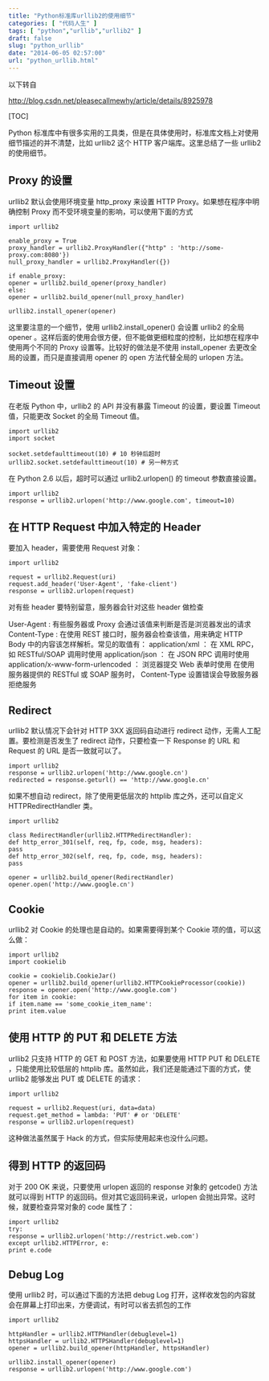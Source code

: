 ```yaml
---
title: "Python标准库urllib2的使用细节"
categories: [ "代码人生" ]
tags: [ "python","urllib","urllib2" ]
draft: false
slug: "python_urllib"
date: "2014-06-05 02:57:00"
url: "python_urllib.html"
---
```


以下转自

http://blog.csdn.net/pleasecallmewhy/article/details/8925978

[TOC]

Python 标准库中有很多实用的工具类，但是在具体使用时，标准库文档上对使用细节描述的并不清楚，比如 urllib2 这个 HTTP 客户端库。这里总结了一些 urllib2 的使用细节。

## Proxy 的设置

urllib2 默认会使用环境变量 http_proxy 来设置 HTTP Proxy。如果想在程序中明确控制 Proxy 而不受环境变量的影响，可以使用下面的方式


    import urllib2
     
    enable_proxy = True
    proxy_handler = urllib2.ProxyHandler({"http" : 'http://some-proxy.com:8080'})
    null_proxy_handler = urllib2.ProxyHandler({})
     
    if enable_proxy:
    opener = urllib2.build_opener(proxy_handler)
    else:
    opener = urllib2.build_opener(null_proxy_handler)
     
    urllib2.install_opener(opener)

这里要注意的一个细节，使用 urllib2.install_opener() 会设置 urllib2 的全局 opener 。这样后面的使用会很方便，但不能做更细粒度的控制，比如想在程序中使用两个不同的 Proxy 设置等。比较好的做法是不使用 install_opener 去更改全局的设置，而只是直接调用 opener 的 open 方法代替全局的 urlopen 方法。

## Timeout 设置

在老版 Python 中，urllib2 的 API 并没有暴露 Timeout 的设置，要设置 Timeout 值，只能更改 Socket 的全局 Timeout 值。


    import urllib2
    import socket
     
    socket.setdefaulttimeout(10) # 10 秒钟后超时
    urllib2.socket.setdefaulttimeout(10) # 另一种方式

在 Python 2.6 以后，超时可以通过 urllib2.urlopen() 的 timeout 参数直接设置。


    import urllib2
    response = urllib2.urlopen('http://www.google.com', timeout=10)

## 在 HTTP Request 中加入特定的 Header

要加入 header，需要使用 Request 对象：


    import urllib2
     
    request = urllib2.Request(uri)
    request.add_header('User-Agent', 'fake-client')
    response = urllib2.urlopen(request)
 

对有些 header 要特别留意，服务器会针对这些 header 做检查

User-Agent : 有些服务器或 Proxy 会通过该值来判断是否是浏览器发出的请求
Content-Type : 在使用 REST 接口时，服务器会检查该值，用来确定 HTTP Body 中的内容该怎样解析。常见的取值有：
application/xml ： 在 XML RPC，如 RESTful/SOAP 调用时使用
application/json ： 在 JSON RPC 调用时使用
application/x-www-form-urlencoded ： 浏览器提交 Web 表单时使用
在使用服务器提供的 RESTful 或 SOAP 服务时， Content-Type 设置错误会导致服务器拒绝服务

## Redirect

urllib2 默认情况下会针对 HTTP 3XX 返回码自动进行 redirect 动作，无需人工配置。要检测是否发生了 redirect 动作，只要检查一下 Response 的 URL 和 Request 的 URL 是否一致就可以了。


    import urllib2
    response = urllib2.urlopen('http://www.google.cn')
    redirected = response.geturl() == 'http://www.google.cn'

如果不想自动 redirect，除了使用更低层次的 httplib 库之外，还可以自定义HTTPRedirectHandler 类。

    import urllib2
     
    class RedirectHandler(urllib2.HTTPRedirectHandler):
    def http_error_301(self, req, fp, code, msg, headers):
    pass
    def http_error_302(self, req, fp, code, msg, headers):
    pass
     
    opener = urllib2.build_opener(RedirectHandler)
    opener.open('http://www.google.cn')

## Cookie

urllib2 对 Cookie 的处理也是自动的。如果需要得到某个 Cookie 项的值，可以这么做：

    import urllib2
    import cookielib
     
    cookie = cookielib.CookieJar()
    opener = urllib2.build_opener(urllib2.HTTPCookieProcessor(cookie))
    response = opener.open('http://www.google.com')
    for item in cookie:
    if item.name == 'some_cookie_item_name':
    print item.value

## 使用 HTTP 的 PUT 和 DELETE 方法

urllib2 只支持 HTTP 的 GET 和 POST 方法，如果要使用 HTTP PUT 和 DELETE ，只能使用比较低层的 httplib 库。虽然如此，我们还是能通过下面的方式，使 urllib2 能够发出 PUT 或 DELETE 的请求：

    import urllib2

    request = urllib2.Request(uri, data=data)
    request.get_method = lambda: 'PUT' # or 'DELETE'
    response = urllib2.urlopen(request)

这种做法虽然属于 Hack 的方式，但实际使用起来也没什么问题。

## 得到 HTTP 的返回码

对于 200 OK 来说，只要使用 urlopen 返回的 response 对象的 getcode() 方法就可以得到 HTTP 的返回码。但对其它返回码来说，urlopen 会抛出异常。这时候，就要检查异常对象的 code 属性了：


    import urllib2
    try:
    response = urllib2.urlopen('http://restrict.web.com')
    except urllib2.HTTPError, e:
    print e.code

## Debug Log

使用 urllib2 时，可以通过下面的方法把 debug Log 打开，这样收发包的内容就会在屏幕上打印出来，方便调试，有时可以省去抓包的工作
    
    import urllib2
     
    httpHandler = urllib2.HTTPHandler(debuglevel=1)
    httpsHandler = urllib2.HTTPSHandler(debuglevel=1)
    opener = urllib2.build_opener(httpHandler, httpsHandler)
     
    urllib2.install_opener(opener)
    response = urllib2.urlopen('http://www.google.com')